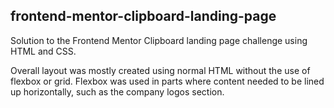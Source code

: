## frontend-mentor-clipboard-landing-page

Solution to the Frontend Mentor Clipboard landing page challenge using HTML and CSS.

Overall layout was mostly created using normal HTML without the use of flexbox or grid. Flexbox was used in parts where content needed to be lined up horizontally, such as the company logos section.
